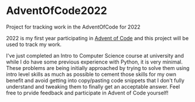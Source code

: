 # AdventOfCode2022
Project for tracking work in the AdventOfCode for 2022

2022 is my first year participating in [Advent of Code](https://adventofcode.com/2022) and this project will be used to track my work.

I've just completed an Intro to Computer Science course at university and while I do have some previous experience with Python, it is very minimal. These problems are being initially approached by trying to solve them using intro level skills as much as possible to cement those skills for my own benefit and avoid getting into copy/pasting code snippets that I don't fully understand and tweaking them to finally get an acceptable answer. Feel free to prvide feedback and participate in Advent of Code yourself!
